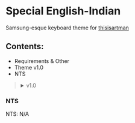# Special English-Indian


Samsung-esque keyboard theme for [thisisartman](https://github.com/thisisartman)


## Contents:
- Requirements & Other
- Theme v1.0
- NTS

<blockquote><details>
  <summary>v1.0</summary>
                 
  Requirements & Other
             
- Goes with the [special_English-Indian(v1.0) Layout](https://github.com/A-Guest19/Heliboard_Themes_Private/blob/main/Layouts/Commissions/special_English-Indian(v1.%200).md#special-english-indian-layout)

### Theme:
```
{"name":"English-Indian v1","moreColors":1,"colors":{"gesture":{"first":null,"second":false},"spacebar_text":{"first":-197380,"second":false},"hint_text":{"first":-7301219,"second":false},"spacebar":{"first":-14339526,"second":false},"keys":{"first":-14339526,"second":false},"background":{"first":-16119286,"second":false},"functional_keys":{"first":-15262688,"second":false},"text":{"first":-197380,"second":false},"suggestion_text":{"first":-197380,"second":false},"accent":{"first":-6828820,"second":false}}}
```

</details></blockquote>

### NTS
NTS: N/A
